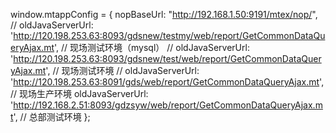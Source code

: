 window.mtappConfig = {
    nopBaseUrl: "http://192.168.1.50:9191/mtex/nop/",
    // oldJavaServerUrl: 'http://120.198.253.63:8093/gdsnew/testmy/web/report/GetCommonDataQueryAjax.mt', // 现场测试环境（mysql）
    // oldJavaServerUrl: 'http://120.198.253.63:8093/gdsnew/test/web/report/GetCommonDataQueryAjax.mt', // 现场测试环境
    // oldJavaServerUrl: 'http://120.198.253.63:8091/gds/web/report/GetCommonDataQueryAjax.mt', // 现场生产环境
    oldJavaServerUrl: 'http://192.168.2.51:8093/gdzsyw/web/report/GetCommonDataQueryAjax.mt', // 总部测试环境
};
